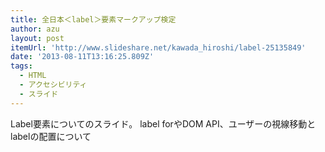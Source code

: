 ```yaml
---
title: 全日本＜label＞要素マークアップ検定
author: azu
layout: post
itemUrl: 'http://www.slideshare.net/kawada_hiroshi/label-25135849'
date: '2013-08-11T13:16:25.809Z'
tags:
  - HTML
  - アクセシビリティ
  - スライド
---
```

Label要素についてのスライド。
label forやDOM API、ユーザーの視線移動とlabelの配置について
